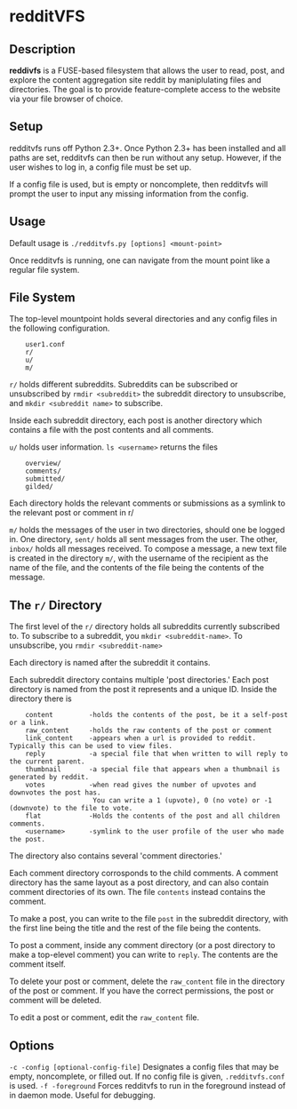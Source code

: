 redditVFS
========


Description
-----------
**reddivfs** is a FUSE-based filesystem that allows the user to read, post, and explore the content aggregation site reddit by maniplulating files and directories. The goal is to provide feature-complete access to the website via your file browser of choice.

Setup
-----
redditvfs runs off Python 2.3+. Once Python 2.3+ has been installed and all paths are set, redditvfs can then be run without any setup. However, if the user wishes to log in, a config file must be set up.

If a config file is used, but is empty or noncomplete, then redditvfs will prompt the user to input any missing information from the config.

Usage
-----
Default usage is
`./redditvfs.py [options] <mount-point>`

Once redditvfs is running, one can navigate from the mount point like a regular file system.

File System
-----------

The top-level mountpoint holds several directories and any config files in the following configuration.

        user1.conf
        r/
        u/
        m/

`r/` holds different subreddits. Subreddits can be subscribed or unsubscribed by `rmdir <subreddit>` the subreddit directory to unsubscribe, and `mkdir <subreddit name>` to subscribe.

Inside each subreddit directory, each post is another directory which contains a file with the post contents and all comments.

`u/` holds user information. `ls <username>` returns the files

        overview/
        comments/
        submitted/
        gilded/

Each directory holds the relevant comments or submissions as a symlink to the relevant post or comment in r/

`m/` holds the messages of the user in two directories, should one be logged in. One directory, `sent/` holds all sent messages from the user. The other, `inbox/` holds all messages received. To compose a message, a new text file is created in the directory `m/`, with the username of the recipient as the name of the file, and the contents of the file being the contents of the message.

The `r/` Directory
------------------
The first level of the `r/` directory holds all subreddits currently subscribed to. To subscribe to a subreddit, you `mkdir <subreddit-name>`. To unsubscribe, you `rmdir <subreddit-name>`

Each directory is named after the subreddit it contains.

Each subreddit directory contains multiple 'post directories.' Each post directory is named from the post it represents and a unique ID. Inside the directory there is

        content         -holds the contents of the post, be it a self-post or a link. 
        raw_content     -holds the raw contents of the post or comment
        link_content    -appears when a url is provided to reddit. Typically this can be used to view files.
        reply           -a special file that when written to will reply to the current parent.
        thumbnail       -a special file that appears when a thumbnail is generated by reddit.
        votes           -when read gives the number of upvotes and downvotes the post has. 
                         You can write a 1 (upvote), 0 (no vote) or -1 (downvote) to the file to vote. 
        flat            -Holds the contents of the post and all children comments. 
        <username>      -symlink to the user profile of the user who made the post.

The directory also contains several 'comment directories.'

Each comment directory corrosponds to the child comments. A comment directory has the same layout as a post directory, and can also contain comment directories of its own. The file `contents` instead contains the comment.

To make a post, you can write to the file `post` in the subreddit directory, with the first line being the title and the rest of the file being the contents.

To post a comment, inside any comment directory (or a post directory to make a top-elevel comment) you can write to `reply`. The contents are the comment itself.

To delete your post or comment, delete the `raw_content` file in the directory of the post or comment. If you have the correct permissions, the post or comment will be deleted.

To edit a post or comment, edit the `raw_content` file.



Options
-------
`-c -config [optional-config-file]` Designates a config files that may be empty, noncomplete, or filled out. If no config file is given, `.redditvfs.conf` is used.
`-f -foreground` Forces redditvfs to run in the foreground instead of in daemon mode. Useful for debugging.
